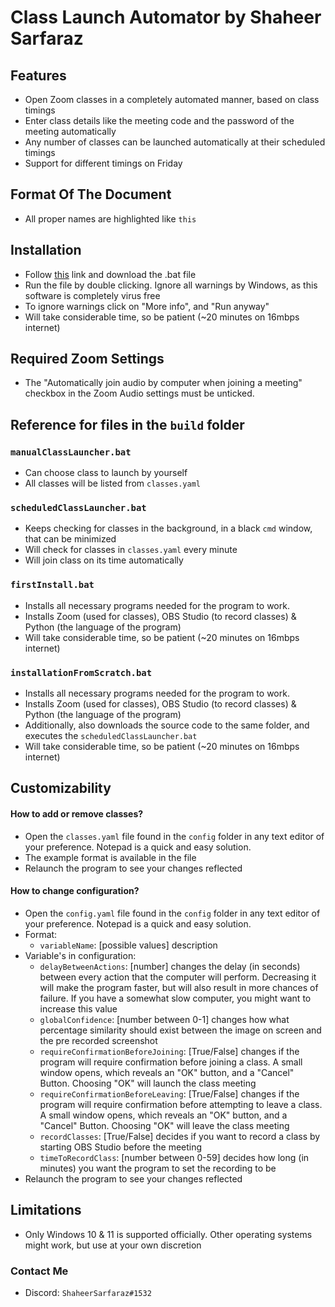 
# Class Launch Automator by Shaheer Sarfaraz

## Features

-   Open Zoom classes in a completely automated manner, based on class timings
-   Enter class details like the meeting code and the password of the meeting automatically
-   Any number of classes can be launched automatically at their scheduled timings
-   Support for different timings on Friday

## Format Of The Document

-   All proper names are highlighted like `this`

## Installation

-   Follow [this](https://github.com/DaKheera47/scheduled-class-launcher/blob/master/build/installationFromScratch.bat) link and download the .bat file
-   Run the file by double clicking. Ignore all warnings by Windows, as this software is completely virus free
-   To ignore warnings click on "More info", and "Run anyway"
-   Will take considerable time, so be patient (~20 minutes on 16mbps internet)

## Required Zoom Settings

-   The "Automatically join audio by computer when joining a meeting" checkbox in the Zoom Audio settings must be unticked.

## Reference for files in the `build` folder

### `manualClassLauncher.bat`

-   Can choose class to launch by yourself
-   All classes will be listed from `classes.yaml`

### `scheduledClassLauncher.bat`

-   Keeps checking for classes in the background, in a black `cmd` window, that can be minimized
-   Will check for classes in `classes.yaml` every minute
-   Will join class on its time automatically

### `firstInstall.bat`

-   Installs all necessary programs needed for the program to work.
-   Installs Zoom (used for classes), OBS Studio (to record classes) & Python (the language of the program)
-   Will take considerable time, so be patient (~20 minutes on 16mbps internet)

### `installationFromScratch.bat`

-   Installs all necessary programs needed for the program to work.
-   Installs Zoom (used for classes), OBS Studio (to record classes) & Python (the language of the program)
-   Additionally, also downloads the source code to the same folder, and executes the `scheduledClassLauncher.bat`
-   Will take considerable time, so be patient (~20 minutes on 16mbps internet)

## Customizability

#### How to add or remove classes?

-   Open the `classes.yaml` file found in the `config` folder in any text editor of your preference. Notepad is a quick and easy solution.
-   The example format is available in the file
-   Relaunch the program to see your changes reflected

#### How to change configuration?

-   Open the `config.yaml` file found in the `config` folder in any text editor of your preference. Notepad is a quick and easy solution.
-   Format:
    -   `variableName`: [possible values] description
-   Variable's in configuration:
    -   `delayBetweenActions`: [number] changes the delay (in seconds) between every action that the computer will perform. Decreasing it will make the program faster, but will also result in more chances of failure. If you have a somewhat slow computer, you might want to increase this value
    -   `globalConfidence`: [number between 0-1] changes how what percentage similarity should exist between the image on screen and the pre recorded screenshot
    -   `requireConfirmationBeforeJoining`: [True/False] changes if the program will require confirmation before joining a class. A small window opens, which reveals an "OK" button, and a "Cancel" Button. Choosing "OK" will launch the class meeting
    -   `requireConfirmationBeforeLeaving`: [True/False] changes if the program will require confirmation before attempting to leave a class. A small window opens, which reveals an "OK" button, and a "Cancel" Button. Choosing "OK" will leave the class meeting
    -   `recordClasses`: [True/False] decides if you want to record a class by starting OBS Studio before the meeting
    -   `timeToRecordClass`: [number between 0-59] decides how long (in minutes) you want the program to set the recording to be
-   Relaunch the program to see your changes reflected

## Limitations

-   Only Windows 10 & 11 is supported officially. Other operating systems might work, but use at your own discretion

### Contact Me

-   Discord: `ShaheerSarfaraz#1532`
